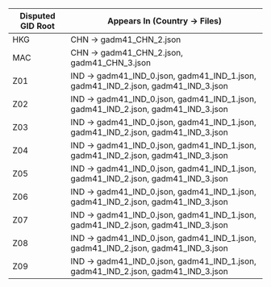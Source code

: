 | Disputed GID Root | Appears In (Country → Files) |
|---|---|
| HKG | CHN → gadm41_CHN_2.json |
| MAC | CHN → gadm41_CHN_2.json, gadm41_CHN_3.json |
| Z01 | IND → gadm41_IND_0.json, gadm41_IND_1.json, gadm41_IND_2.json, gadm41_IND_3.json |
| Z02 | IND → gadm41_IND_0.json, gadm41_IND_1.json, gadm41_IND_2.json, gadm41_IND_3.json |
| Z03 | IND → gadm41_IND_0.json, gadm41_IND_1.json, gadm41_IND_2.json, gadm41_IND_3.json |
| Z04 | IND → gadm41_IND_0.json, gadm41_IND_1.json, gadm41_IND_2.json, gadm41_IND_3.json |
| Z05 | IND → gadm41_IND_0.json, gadm41_IND_1.json, gadm41_IND_2.json, gadm41_IND_3.json |
| Z06 | IND → gadm41_IND_0.json, gadm41_IND_1.json, gadm41_IND_2.json, gadm41_IND_3.json |
| Z07 | IND → gadm41_IND_0.json, gadm41_IND_1.json, gadm41_IND_2.json, gadm41_IND_3.json |
| Z08 | IND → gadm41_IND_0.json, gadm41_IND_1.json, gadm41_IND_2.json, gadm41_IND_3.json |
| Z09 | IND → gadm41_IND_0.json, gadm41_IND_1.json, gadm41_IND_2.json, gadm41_IND_3.json |
